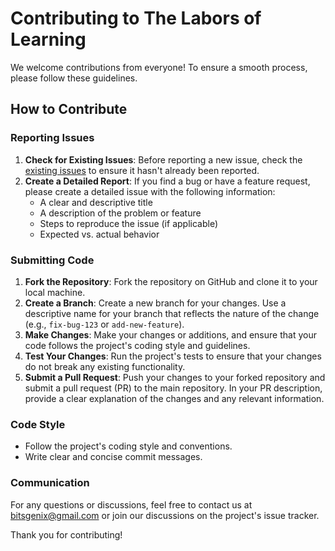 # Contributing to The Labors of Learning

We welcome contributions from everyone! To ensure a smooth process, please follow these guidelines.

## How to Contribute

### Reporting Issues

1. **Check for Existing Issues**: Before reporting a new issue, check the [existing issues](https://github.com/m-mdy-m/The-Labors-of-Learning/issues) to ensure it hasn't already been reported.
2. **Create a Detailed Report**: If you find a bug or have a feature request, please create a detailed issue with the following information:
   - A clear and descriptive title
   - A description of the problem or feature
   - Steps to reproduce the issue (if applicable)
   - Expected vs. actual behavior

### Submitting Code

1. **Fork the Repository**: Fork the repository on GitHub and clone it to your local machine.
2. **Create a Branch**: Create a new branch for your changes. Use a descriptive name for your branch that reflects the nature of the change (e.g., `fix-bug-123` or `add-new-feature`).
3. **Make Changes**: Make your changes or additions, and ensure that your code follows the project's coding style and guidelines.
4. **Test Your Changes**: Run the project's tests to ensure that your changes do not break any existing functionality.
5. **Submit a Pull Request**: Push your changes to your forked repository and submit a pull request (PR) to the main repository. In your PR description, provide a clear explanation of the changes and any relevant information.

### Code Style

- Follow the project's coding style and conventions.
- Write clear and concise commit messages.

### Communication

For any questions or discussions, feel free to contact us at [bitsgenix@gmail.com](mailto:bitsgenix@gmail.com) or join our discussions on the project's issue tracker.

Thank you for contributing!